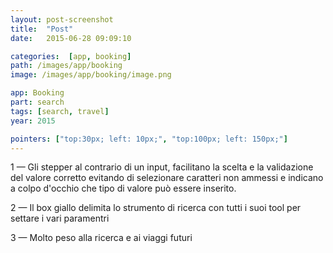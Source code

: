 ```yaml
---
layout: post-screenshot
title:  "Post"
date:   2015-06-28 09:09:10

categories:  [app, booking]
path: /images/app/booking
image: /images/app/booking/image.png

app: Booking
part: search
tags: [search, travel]
year: 2015

pointers: ["top:30px; left: 10px;", "top:100px; left: 150px;"]
---
```


1 — Gli stepper al contrario di un input, facilitano la scelta e la validazione del valore corretto evitando di selezionare caratteri non ammessi e indicano a colpo d'occhio che tipo di valore può essere inserito.

2 — Il box giallo delimita lo strumento di ricerca con tutti i suoi tool per settare i vari paramentri

3 — Molto peso alla ricerca e ai viaggi futuri
